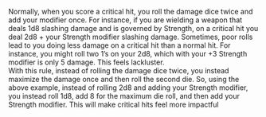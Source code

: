 Normally, when you score a critical hit, you roll the damage dice twice and add your modifier once. For instance, if you are wielding a weapon that deals 1d8 slashing damage and is governed by Strength, on a critical hit you deal 2d8 + your Strength modifier slashing damage. Sometimes, poor rolls lead to you doing less damage on a critical hit than a normal hit. For instance, you might roll two 1’s on your 2d8, which with your +3 Strength modifier is only 5 damage. This feels lackluster.  
With this rule, instead of rolling the damage dice twice, you instead maximize the damage once and then roll the second die. So, using the above example, instead of rolling 2d8 and adding your Strength modifier, you instead roll 1d8, add 8 for the maximum die roll, and then add your Strength modifier. This will make critical hits feel more impactful